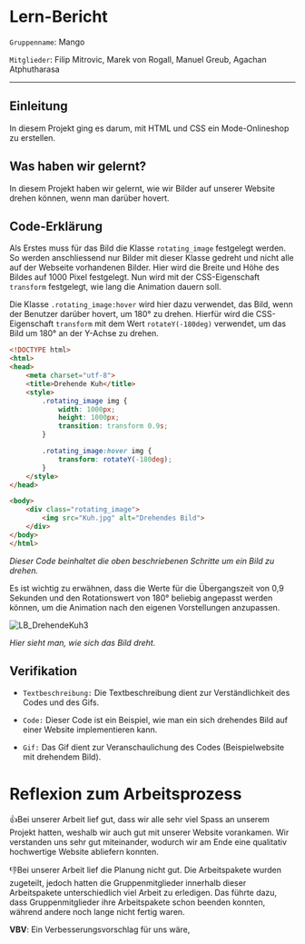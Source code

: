 # Lern-Bericht
`Gruppenname`: Mango 

`Mitglieder`: Filip Mitrovic, Marek von Rogall, Manuel Greub, Agachan Atphutharasa

-----------------------------------------------------------------------------------------------------------------------------------------------------------------------
## Einleitung

In diesem Projekt ging es darum, mit HTML und CSS ein Mode-Onlineshop zu erstellen.

## Was haben wir gelernt?

In diesem Projekt haben wir gelernt, wie wir Bilder auf unserer Website drehen können, wenn man darüber hovert.

## Code-Erklärung

Als Erstes muss für das Bild die Klasse `rotating_image` festgelegt werden. So werden anschliessend nur Bilder mit dieser Klasse gedreht und nicht alle auf der Webseite vorhandenen Bilder. Hier wird die Breite und Höhe des Bildes auf 1000 Pixel festgelegt. Nun wird mit der CSS-Eigenschaft `transform` festgelegt, wie lang die Animation dauern soll.

Die Klasse `.rotating_image:hover` wird hier dazu verwendet, das Bild, wenn der Benutzer darüber hovert, um 180° zu drehen. Hierfür wird die CSS-Eigenschaft `transform` mit dem Wert `rotateY(-180deg)` verwendet, um das Bild um 180° an der Y-Achse zu drehen.

```html
<!DOCTYPE html>
<html>
<head>
    <meta charset="utf-8">
    <title>Drehende Kuh</title>
    <style>
        .rotating_image img {
            width: 1000px;
            height: 1000px;
            transition: transform 0.9s;
        }

        .rotating_image:hover img {
            transform: rotateY(-180deg);
        }
    </style>
</head>

<body>
    <div class="rotating_image">
        <img src="Kuh.jpg" alt="Drehendes Bild">
    </div>
</body>
</html>
```
*Dieser Code beinhaltet die oben beschriebenen Schritte um ein Bild zu drehen.*


Es ist wichtig zu erwähnen, dass die Werte für die Übergangszeit von 0,9 Sekunden und den Rotationswert von 180° beliebig angepasst werden können, um die Animation nach den eigenen Vorstellungen anzupassen.

![LB_DrehendeKuh3](https://github.com/marekvonrogall/LA1600/assets/110893394/5003f612-e105-485f-ba5d-9e369f6a151d)

*Hier sieht man, wie sich das Bild dreht.*



## Verifikation

* `Textbeschreibung:` Die Textbeschreibung dient zur Verständlichkeit des Codes und des Gifs.

* `Code:` Dieser Code ist ein Beispiel, wie man ein sich drehendes Bild auf einer Website implementieren kann.

* `Gif:` Das Gif dient zur Veranschaulichung des Codes (Beispielwebsite mit drehendem Bild).

# Reflexion zum Arbeitsprozess


👍Bei unserer Arbeit lief gut, dass wir alle sehr viel Spass an unserem Projekt hatten, weshalb wir auch gut mit unserer Website vorankamen. Wir verstanden uns sehr gut miteinander, wodurch wir am Ende eine qualitativ hochwertige Website abliefern konnten.


👎Bei unserer Arbeit lief die Planung nicht gut. Die Arbeitspakete wurden zugeteilt, jedoch hatten die Gruppenmitglieder innerhalb dieser Arbeitspakete unterschiedlich viel Arbeit zu erledigen.
Das führte dazu, dass Gruppenmitglieder ihre Arbeitspakete schon beenden konnten, während andere noch lange nicht fertig waren. 


**VBV**: Ein Verbesserungsvorschlag für uns wäre, 


